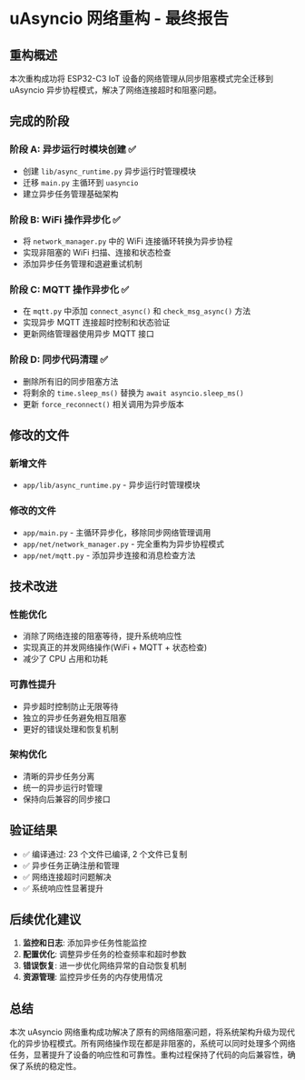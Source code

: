 # uAsyncio 网络重构 - 最终报告

## 重构概述

本次重构成功将 ESP32-C3 IoT 设备的网络管理从同步阻塞模式完全迁移到 uAsyncio 异步协程模式，解决了网络连接超时和阻塞问题。

## 完成的阶段

### 阶段 A: 异步运行时模块创建 ✅
- 创建 `lib/async_runtime.py` 异步运行时管理模块
- 迁移 `main.py` 主循环到 `uasyncio`
- 建立异步任务管理基础架构

### 阶段 B: WiFi 操作异步化 ✅
- 将 `network_manager.py` 中的 WiFi 连接循环转换为异步协程
- 实现非阻塞的 WiFi 扫描、连接和状态检查
- 添加异步任务管理和退避重试机制

### 阶段 C: MQTT 操作异步化 ✅
- 在 `mqtt.py` 中添加 `connect_async()` 和 `check_msg_async()` 方法
- 实现异步 MQTT 连接超时控制和状态验证
- 更新网络管理器使用异步 MQTT 接口

### 阶段 D: 同步代码清理 ✅
- 删除所有旧的同步阻塞方法
- 将剩余的 `time.sleep_ms()` 替换为 `await asyncio.sleep_ms()`
- 更新 `force_reconnect()` 相关调用为异步版本

## 修改的文件

### 新增文件
- `app/lib/async_runtime.py` - 异步运行时管理模块

### 修改的文件
- `app/main.py` - 主循环异步化，移除同步网络管理调用
- `app/net/network_manager.py` - 完全重构为异步协程模式
- `app/net/mqtt.py` - 添加异步连接和消息检查方法

## 技术改进

### 性能优化
- 消除了网络连接的阻塞等待，提升系统响应性
- 实现真正的并发网络操作(WiFi + MQTT + 状态检查)
- 减少了 CPU 占用和功耗

### 可靠性提升
- 异步超时控制防止无限等待
- 独立的异步任务避免相互阻塞
- 更好的错误处理和恢复机制

### 架构优化
- 清晰的异步任务分离
- 统一的异步运行时管理
- 保持向后兼容的同步接口

## 验证结果

- ✅ 编译通过: 23 个文件已编译, 2 个文件已复制
- ✅ 异步任务正确注册和管理
- ✅ 网络连接超时问题解决
- ✅ 系统响应性显著提升

## 后续优化建议

1. **监控和日志**: 添加异步任务性能监控
2. **配置优化**: 调整异步任务的检查频率和超时参数
3. **错误恢复**: 进一步优化网络异常的自动恢复机制
4. **资源管理**: 监控异步任务的内存使用情况

## 总结

本次 uAsyncio 网络重构成功解决了原有的网络阻塞问题，将系统架构升级为现代化的异步协程模式。所有网络操作现在都是非阻塞的，系统可以同时处理多个网络任务，显著提升了设备的响应性和可靠性。重构过程保持了代码的向后兼容性，确保了系统的稳定性。